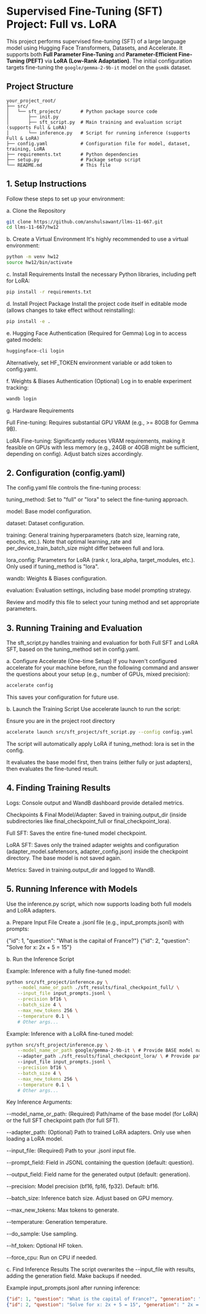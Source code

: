 # Supervised Fine-Tuning (SFT) Project: Full vs. LoRA

This project performs supervised fine-tuning (SFT) of a large language model using Hugging Face Transformers, Datasets, and Accelerate. It supports both **Full Parameter Fine-Tuning** and **Parameter-Efficient Fine-Tuning (PEFT)** via **LoRA (Low-Rank Adaptation)**. The initial configuration targets fine-tuning the `google/gemma-2-9b-it` model on the `gsm8k` dataset.

## Project Structure

```text
your_project_root/
├── src/
│   └── sft_project/       # Python package source code
│       ├── init.py
│       ├── sft_script.py  # Main training and evaluation script (supports Full & LoRA)
│       └── inference.py   # Script for running inference (supports Full & LoRA)
├── config.yaml            # Configuration file for model, dataset, training, LoRA
├── requirements.txt       # Python dependencies
├── setup.py               # Package setup script
└── README.md              # This file
```

## 1. Setup Instructions

Follow these steps to set up your environment:

a. Clone the Repository
```bash
git clone https://github.com/anshulsawant/llms-11-667.git
cd llms-11-667/hw12
```

b. Create a Virtual Environment
  It's highly recommended to use a virtual environment:
```bash
python -m venv hw12
source hw12/bin/activate
```
c. Install Requirements
  Install the necessary Python libraries, including peft for LoRA:
```bash
pip install -r requirements.txt
```
d. Install Project Package
  Install the project code itself in editable mode (allows changes to take effect without reinstalling):

```bash
pip install -e .
```
e. Hugging Face Authentication (Required for Gemma)
  Log in to access gated models:

```bash
huggingface-cli login
```
  Alternatively, set HF_TOKEN environment variable or add token to config.yaml.

f. Weights & Biases Authentication (Optional)
  Log in to enable experiment tracking:

```bash
wandb login
```
g. Hardware Requirements

  Full Fine-tuning: Requires substantial GPU VRAM (e.g., >= 80GB for Gemma 9B).

  LoRA Fine-tuning: Significantly reduces VRAM requirements, making it feasible on GPUs with less memory (e.g., 24GB or 40GB might be sufficient, depending on config). Adjust batch sizes accordingly.

## 2. Configuration (config.yaml)
  The config.yaml file controls the fine-tuning process:

  tuning_method: Set to "full" or "lora" to select the fine-tuning approach.

  model: Base model configuration.

  dataset: Dataset configuration.

  training: General training hyperparameters (batch size, learning rate, epochs, etc.). Note that optimal learning_rate and per_device_train_batch_size might differ between full and lora.

  lora_config: Parameters for LoRA (rank r, lora_alpha, target_modules, etc.). Only used if tuning_method is "lora".

  wandb: Weights & Biases configuration.

  evaluation: Evaluation settings, including base model prompting strategy.

  Review and modify this file to select your tuning method and set appropriate parameters.

## 3. Running Training and Evaluation
  The sft_script.py handles training and evaluation for both Full SFT and LoRA SFT, based on the tuning_method set in config.yaml.

a. Configure Accelerate (One-time Setup)
  If you haven't configured accelerate for your machine before, run the following command and answer the questions about your setup (e.g., number of GPUs, mixed precision):

```bash
accelerate config
```
This saves your configuration for future use.

b. Launch the Training Script
  Use accelerate launch to run the script:

  Ensure you are in the project root directory
```bash
accelerate launch src/sft_project/sft_script.py --config config.yaml
```
The script will automatically apply LoRA if tuning_method: lora is set in the config.

It evaluates the base model first, then trains (either fully or just adapters), then evaluates the fine-tuned result.

## 4. Finding Training Results
  Logs: Console output and WandB dashboard provide detailed metrics.

Checkpoints & Final Model/Adapter: Saved in training.output_dir (inside subdirectories like final_checkpoint_full or final_checkpoint_lora).

Full SFT: Saves the entire fine-tuned model checkpoint.

LoRA SFT: Saves only the trained adapter weights and configuration (adapter_model.safetensors, adapter_config.json) inside the checkpoint directory. The base model is not saved again.

Metrics: Saved in training.output_dir and logged to WandB.

## 5. Running Inference with Models
  Use the inference.py script, which now supports loading both full models and LoRA adapters.

a. Prepare Input File
  Create a .jsonl file (e.g., input_prompts.jsonl) with prompts:

{"id": 1, "question": "What is the capital of France?"}
{"id": 2, "question": "Solve for x: 2x + 5 = 15"}

b. Run the Inference Script

  Example: Inference with a fully fine-tuned model:

```bash
python src/sft_project/inference.py \
    --model_name_or_path ./sft_results/final_checkpoint_full/ \
    --input_file input_prompts.jsonl \
    --precision bf16 \
    --batch_size 4 \
    --max_new_tokens 256 \
    --temperature 0.1 \
    # Other args...
```
Example: Inference with a LoRA fine-tuned model:
```bash
python src/sft_project/inference.py \
    --model_name_or_path google/gemma-2-9b-it \ # Provide BASE model name/path
    --adapter_path ./sft_results/final_checkpoint_lora/ \ # Provide path to LoRA adapters
    --input_file input_prompts.jsonl \
    --precision bf16 \
    --batch_size 4 \
    --max_new_tokens 256 \
    --temperature 0.1 \
    # Other args...
```
Key Inference Arguments:

--model_name_or_path: (Required) Path/name of the base model (for LoRA) or the full SFT checkpoint path (for full SFT).

--adapter_path: (Optional) Path to trained LoRA adapters. Only use when loading a LoRA model.

--input_file: (Required) Path to your .jsonl input file.

--prompt_field: Field in JSONL containing the question (default: question).

--output_field: Field name for the generated output (default: generation).

--precision: Model precision (bf16, fp16, fp32). Default: bf16.

--batch_size: Inference batch size. Adjust based on GPU memory.

--max_new_tokens: Max tokens to generate.

--temperature: Generation temperature.

--do_sample: Use sampling.

--hf_token: Optional HF token.

--force_cpu: Run on CPU if needed.

c. Find Inference Results
The script overwrites the --input_file with results, adding the generation field. Make backups if needed.

Example input_prompts.jsonl after running inference:
```json
{"id": 1, "question": "What is the capital of France?", "generation": " The capital of France is Paris."}
{"id": 2, "question": "Solve for x: 2x + 5 = 15", "generation": " 2x = 15 - 5\n2x = 10\nx = 10 / 2\nx = 5\n#### 5"}
```
